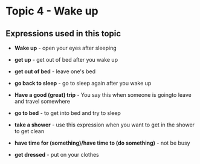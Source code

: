 # Topic 4 - Wake up

## Expressions used in this topic

* **Wake up** - open your eyes after sleeping

* **get up** - get out of bed after you wake up

* **get out of bed** - leave one's bed

* **go back to sleep** - go to sleep again after you  wake up

* **Have a good (great) trip** - You say this when someone is goingto leave and travel somewhere

* **go to bed** - to get into bed and try to sleep

* **take a shower** - use this expression when you want to get in the shower to get clean

* **have time for (something)/have time to (do something)** - not be busy

* **get dressed** - put on your clothes